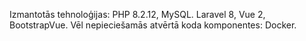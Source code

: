 Izmantotās tehnoloģijas:
PHP 8.2.12, MySQL. Laravel 8, Vue 2, BootstrapVue.
Vēl nepieciešamās atvērtā koda komponentes:
Docker.